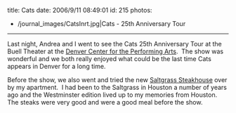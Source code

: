 title: Cats
date: 2006/9/11 08:49:01
id: 215
photos:
- /journal_images/CatsInrt.jpg|Cats - 25th Anniversary Tour
---
Last night, Andrea and I went to see the Cats 25th Anniversary Tour at the Buell Theater at the [Denver Center for the Performing Arts](http://www.dcpa.org).  The show was wonderful and we both really enjoyed what could be the last time Cats appears in Denver for a long time. 

Before the show, we also went and tried the new [Saltgrass Steakhouse](http://www.saltgrass.com/) over by my apartment.  I had been to the Saltgrass in Houston a number of years ago and the Westminster edition lived up to my memories from Houston.  The steaks were very good and were a good meal before the show.